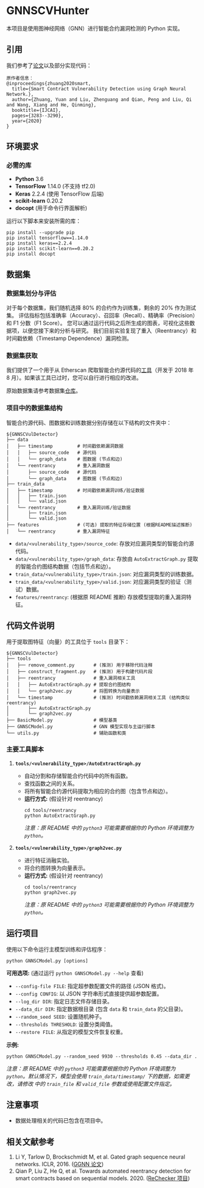 # GNNSCVHunter

本项目是使用图神经网络（GNN）进行智能合约漏洞检测的 Python 实现。

## 引用

我们参考了[论文](https://www.ijcai.org/Proceedings/2020/0454.pdf)以及部分实现代码：

```
原作者信息：
@inproceedings{zhuang2020smart,
  title={Smart Contract Vulnerability Detection using Graph Neural Network.},
  author={Zhuang, Yuan and Liu, Zhenguang and Qian, Peng and Liu, Qi and Wang, Xiang and He, Qinming},
  booktitle={IJCAI},
  pages={3283--3290},
  year={2020}
}
```

## 环境要求

### 必需的库

*   **Python** 3.6
*   **TensorFlow** 1.14.0 (不支持 tf2.0)
*   **Keras** 2.2.4 (使用 TensorFlow 后端)
*   **scikit-learn** 0.20.2
*   **docopt** (用于命令行界面解析)

运行以下脚本来安装所需的库：

```shell
pip install --upgrade pip
pip install tensorflow==1.14.0
pip install keras==2.2.4
pip install scikit-learn==0.20.2
pip install docopt
```

## 数据集

### 数据集划分与评估

对于每个数据集，我们随机选择 80% 的合约作为训练集，剩余的 20% 作为测试集。
评估指标包括准确率（Accuracy）、召回率（Recall）、精确率（Precision）和 F1 分数（F1 Score）。
您可以通过运行代码之后所生成的图表，可视化这些数据项，以便您接下来的分析与研究。
我们目前实验复现了重入（Reentrancy）和时间戳依赖（Timestamp Dependence）漏洞检测。

### 数据集获取

我们提供了一个用于从 Etherscan 爬取智能合约源代码的[工具](https://github.com/Messi-Q/Crawler)（开发于 2018 年 8 月）。如果该工具已过时，您可以自行进行相应的改进。

原始数据集请参考数据集[仓库](https://github.com/Messi-Q/Smart-Contract-Dataset)。

### 项目中的数据集结构

智能合约源代码、图数据和训练数据分别存储在以下结构的文件夹中：

```
${GNNSCVulDetector}
├── data
│   ├── timestamp         # 时间戳依赖漏洞数据
│   │   ├── source_code   # 源代码
│   │   └── graph_data    # 图数据 (节点和边)
│   └── reentrancy        # 重入漏洞数据
│       ├── source_code   # 源代码
│       └── graph_data    # 图数据 (节点和边)
├── train_data
│   ├── timestamp         # 时间戳依赖漏洞训练/验证数据
│   │   ├── train.json
│   │   └── valid.json
│   └── reentrancy        # 重入漏洞训练/验证数据
│       ├── train.json
│       └── valid.json
├── features              # (可选) 提取的特征存储位置 (根据README描述推断)
│   └── reentrancy        # 重入漏洞特征
```

*   `data/<vulnerability_type>/source_code`: 存放对应漏洞类型的智能合约源代码。
*   `data/<vulnerability_type>/graph_data`: 存放由 `AutoExtractGraph.py` 提取的智能合约图结构数据（包括节点和边）。
*   `train_data/<vulnerability_type>/train.json`: 对应漏洞类型的训练数据。
*   `train_data/<vulnerability_type>/valid.json`: 对应漏洞类型的验证（测试）数据。
*   `features/reentrancy`: (根据原 README 推断) 存放模型提取的重入漏洞特征。

## 代码文件说明

用于提取图特征（向量）的工具位于 `tools` 目录下：

```
${GNNSCVulDetector}
├── tools
│   ├── remove_comment.py       # (推测) 用于移除代码注释
│   ├── construct_fragment.py   # (推测) 用于构建代码片段
│   ├── reentrancy              # 重入漏洞相关工具
│   │   ├── AutoExtractGraph.py # 提取合约图结构
│   │   └── graph2vec.py        # 将图转换为向量表示
│   └── timestamp               # (推测) 时间戳依赖漏洞相关工具 (结构类似reentrancy)
│       ├── AutoExtractGraph.py
│       └── graph2vec.py
├── BasicModel.py               # 模型基类
├── GNNSCModel.py               # GNN 模型实现与主运行脚本
└── utils.py                    # 辅助函数和类
```

### 主要工具脚本

1.  **`tools/<vulnerability_type>/AutoExtractGraph.py`**
    *   自动分割和存储智能合约代码中的所有函数。
    *   查找函数之间的关系。
    *   将所有智能合约源代码提取为相应的合约图（包含节点和边）。
    *   **运行方式:** (假设针对 reentrancy)
        ```shell
        cd tools/reentrancy
        python AutoExtractGraph.py
        ```
        *注意：原 README 中的 `python3` 可能需要根据你的 Python 环境调整为 `python`。*

2.  **`tools/<vulnerability_type>/graph2vec.py`**
    *   进行特征消融实验。
    *   将合约图转换为向量表示。
    *   **运行方式:** (假设针对 reentrancy)
        ```shell
        cd tools/reentrancy
        python graph2vec.py
        ```
        *注意：原 README 中的 `python3` 可能需要根据你的 Python 环境调整为 `python`。*

## 运行项目

使用以下命令运行主模型训练和评估程序：

```shell
python GNNSCModel.py [options]
```

**可用选项:** (通过运行 `python GNNSCModel.py --help` 查看)

*   `--config-file FILE`: 指定超参数配置文件的路径 (JSON 格式)。
*   `--config CONFIG`: 以 JSON 字符串形式直接提供超参数配置。
*   `--log_dir DIR`: 指定日志文件存储目录。
*   `--data_dir DIR`: 指定数据根目录 (包含 `data` 和 `train_data` 的父目录)。
*   `--random_seed SEED`: 设置随机种子。
*   `--thresholds THRESHOLD`: 设置分类阈值。
*   `--restore FILE`: 从指定的模型文件恢复权重。

**示例:**

```shell
python GNNSCModel.py --random_seed 9930 --thresholds 0.45 --data_dir .
```
*注意：原 README 中的 `python3` 可能需要根据你的 Python 环境调整为 `python`。默认情况下，模型会使用 `train_data/timestamp/` 下的数据，如需更改，请修改 <mcfile name="BasicModel.py" path="e:\Alex\GNNSCVHunter\GNNSCVulDetector-master\BasicModel.py"></mcfile> 中的 `train_file` 和 `valid_file` 参数或使用配置文件指定。*

## 注意事项

*   数据处理相关的代码已包含在项目中。

## 相关文献参考

1.  Li Y, Tarlow D, Brockschmidt M, et al. Gated graph sequence neural networks. ICLR, 2016. ([GGNN 论文](https://arxiv.org/abs/1511.05493))
2.  Qian P, Liu Z, He Q, et al. Towards automated reentrancy detection for smart contracts based on sequential models. 2020. ([ReChecker 项目](https://github.com/Messi-Q/ReChecker))
```
